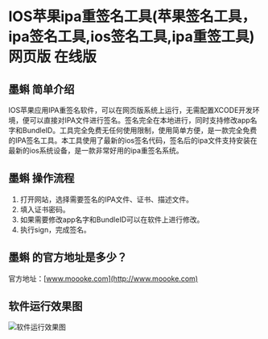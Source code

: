 # IOS苹果ipa重签名工具(苹果签名工具，ipa签名工具,ios签名工具,ipa重签工具) 网页版 在线版

## 墨蝌 简单介绍
IOS苹果应用IPA重签名软件，可以在网页版系统上运行，无需配置XCODE开发环境，便可以直接对IPA文件进行签名。签名完全在本地进行，同时支持修改app名字和BundleID。工具完全免费无任何使用限制，使用简单方便，是一款完全免费的IPA签名工具。本工具使用了最新的ios签名代码，签名后的ipa文件支持安装在最新的ios系统设备，是一款非常好用的ipa重签名系统。

## 墨蝌 操作流程
1. 打开网站，选择需要签名的IPA文件、证书、描述文件。
2. 填入证书密码。
3. 如果需要修改app名字和BundleID可以在软件上进行修改。
4. 执行sign，完成签名。

## 墨蝌 的官方地址是多少？
官方地址：[www.moooke.com](http://www.moooke.com)

## 软件运行效果图
![软件运行效果图](https://cdn.gulufenfa.com/1719911731119.jpg)
